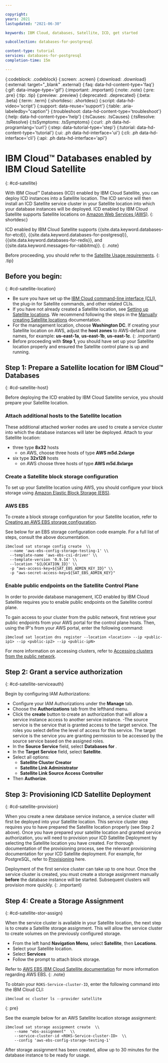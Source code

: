 ```yaml
---

copyright:
years: 2021
lastupdated: "2021-06-30"

keywords: IBM Cloud, databases, Satellite, ICD, get started

subcollection: databases-for-postgresql

content-type: tutorial
services: databases-for-postgresql
completion-time: 15m

---
```


{:codeblock: .codeblock}
{:screen: .screen}
{:download: .download}
{:external: target="_blank" .external}
{:faq: data-hd-content-type='faq'}
{:gif: data-image-type='gif'}
{:important: .important}
{:note: .note}
{:pre: .pre}
{:tip: .tip}
{:preview: .preview}
{:deprecated: .deprecated}
{:beta: .beta}
{:term: .term}
{:shortdesc: .shortdesc}
{:script: data-hd-video='script'}
{:support: data-reuse='support'}
{:table: .aria-labeledby="caption"}
{:troubleshoot: data-hd-content-type='troubleshoot'}
{:help: data-hd-content-type='help'}
{:tsCauses: .tsCauses}
{:tsResolve: .tsResolve}
{:tsSymptoms: .tsSymptoms}
{:curl: .ph data-hd-programlang='curl'}
{:step: data-tutorial-type='step'}
{:tutorial: data-hd-content-type='tutorial'}
{:ui: .ph data-hd-interface='ui'}
{:cli: .ph data-hd-interface='cli'}
{:api: .ph data-hd-interface='api'}

# IBM Cloud™ Databases enabled by IBM Cloud Satellite
{: #cd-satellite}

With IBM Cloud™ Databases (ICD) enabled by IBM Cloud Satellite, you can deploy ICD instances into a Satellite location. The ICD service will then install an ICD Satellite service cluster in your Satellite location into which your database instances will be deployed.
ICD enabled by IBM Cloud Satellite supports Satellite locations on [Amazon Web Services (AWS)](/docs/satellite?topic=satellite-aws).
{: shortdesc}

ICD enabled by IBM Cloud Satellite supports {{site.data.keyword.databases-for-etcd}}, {{site.data.keyword.databases-for-postgresql}}, {{site.data.keyword.databases-for-redis}}, and {{site.data.keyword.messages-for-rabbitmq}}.
{: .note}

Before proceeding, you should refer to the [Satellite Usage requirements](/docs/satellite?topic=satellite-requirements).
{: .tip}

## Before you begin:
{: #cd-satellite-location}

- Be sure you have set up the [IBM Cloud command-line interface (CLI)](/docs/satellite?topic=satellite-setup-cli), the plug-in for Satellite commands, and other related CLIs.
- If you have not already created a Satellite location, see [Setting up Satellite locations](/docs/satellite?topic=satellite-locations). We recommend following the steps in the [Manually creating Satellite locations](/docs/satellite?topic=satellite-locations#location-create) documentation.
- For the management location, choose **Washington DC**. If creating your Satellite location on AWS, adjust the **host zones** to AWS-default zone names, for example: **us-east-1a**, **us-east-1b**, **us-east-1c**.
{: .important}
- Before proceeding with **Step 1**, you should have set up your Satellite location properly and ensured the Satellite control plane is up and running.

## Step 1: Prepare a Satellite location for IBM Cloud™ Databases

{: #cd-satellite-host}

Before deploying the ICD enabled by IBM Cloud Satellite service, you should prepare your Satellite location.

### Attach additional hosts to the Satellite location

These additional attached worker nodes are used to create a service cluster into which the database instances will later be deployed.
Attach to your Satellite location:

- three type **8x32** hosts
    - on AWS, choose three hosts of type **AWS m5d.2xlarge**
- six type **32x128** hosts
    - on AWS choose three hosts of type **AWS m5d.8xlarge**

### Create a Satellite block storage configuration

To set up your Satellite location using AWS, you should configure your block storage using [Amazon Elastic Block Storage (EBS)](/docs/satellite?topic=satellite-config-storage-ebs).

### AWS EBS

To create a block storage configuration for your Satellite location, refer to [Creating an AWS EBS storage configuration](/docs/satellite?topic=satellite-config-storage-ebs).

See below for an EBS storage configuration code example. For a full list of steps, consult the above documentation.

```
ibmcloud sat storage config create  \\
  --name 'aws-ebs-config-storage-testing-1' \\
  --template-name 'aws-ebs-csi-driver' \\
  --template-version '0.9.14' \\
  --location '${LOCATION_ID}' \\
  -p "aws-access-key=${SAT_EBS_ADMIN_KEY_ID}" \\
  -p "aws-secret-access-key=${SAT_EBS_ADMIN_KEY}"
```

### Enable public endpoints on the Satellite Control Plane

In order to provide database management, ICD enabled by IBM Cloud Satellite requires you to enable public endpoints on the Satellite control plane. 

To gain access to your cluster from the public network, first retrieve your public endpoints from your AWS portal for the control plane hosts.
Then, using the IP's from your AWS portal, enter the following command:

```
ibmcloud sat location dns register --location <location> --ip <public-ip1> --ip <public-ip2> --ip <public-ipN>

```

For more information on accessing clusters, refer to [Accessing clusters from the public network](/docs/openshift?topic=openshift-access_cluster#sat_public_access).

## Step 2: Grant a service authorization
{: #cd-satellite-serviceauth}

Begin by configuring IAM Authorizations:

- Configure your IAM Authorizations under the **Manage** tab.
- Choose the **Authorizations** tab from the lefthand menu.
- Click the **create** button to create an authorization that will allow a service instance access to another service instance.
-The source service is the service that is granted access to the target service. The roles you select define the level of access for this service. The target service is the service you are granting permission to be accessed by the source service based on the assigned roles.
- In the **Source Service** field, select **Databases for <cloud database>**.
- In the **Target Service** field, select **Satellite**.
- Select all options:
    - **Satellite Cluster Creator**
    - **Satellite Link Administrator**
    - **Satellite Link Source Access Controller**
- Then **Authorize**.

## Step 3: Provisioning ICD Satellite Deployment
{: #cd-satellite-provision}

When you create a new database service instance, a service cluster will first be deployed into your Satellite location. This service cluster step requires you to have prepared the Satellite location properly (see Step 2 above).
Once you have prepared your satellite location and granted service authorization, you will need to provision your ICD Satellite Deployment by selecting the Satellite location you have created. For thorough documentation of the provisioning process, see the relevant provisioning documentation for your ICD Satellite deployment. For example, for PostgreSQL, refer to [Provisioning](/docs/databases-for-postgresql?topic=cloud-databases-provisioning) here.

Deployment of the first service cluster can take up to one hour. Once the service cluster is created, you must create a storage assignment manually **before** the database instance will be started. Subsequent clusters will provision more quickly.
{: .important}

## Step 4: Create a Storage Assignment
{: #cd-satellite-stor-assign}

When the service cluster is available in your Satellite location, the next step is to create a Satellite storage assignment. This will allow the service cluster to create volumes on the previously configured storage.

- From the left hand **Navigation Menu**, select **Satellite**, then **Locations**.
- Select your Satellite location.
- Select **Services**
- Follow the prompt to attach block storage.

Refer to [AWS EBS IBM Cloud Satellite documentation](/docs/satellite?topic=satellite-config-storage-ebs) for more information regarding AWS EBS.
{: .note}

To obtain your `ROKS-Service-cluster-ID`, enter the following command into the IBM Cloud CLI:

```
ibmcloud oc cluster ls --provider satellite

```

{: pre}

See the example below for an AWS Satellite location storage assignment:

```
ibmcloud sat storage assignment create  \\
    --name "ebs-assignment"  \\
    --service-cluster-id <ROKS-Service-cluster-ID>  \\
    --config 'aws-ebs-config-storage-testing-1'

```

After storage assignment has been created, allow up to 30 minutes for the database instance to be ready for usage.
